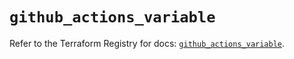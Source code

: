 # `github_actions_variable`

Refer to the Terraform Registry for docs: [`github_actions_variable`](https://registry.terraform.io/providers/integrations/github/6.5.0/docs/resources/actions_variable).
